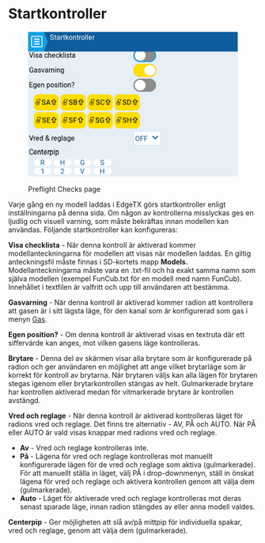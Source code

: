 # Startkontroller

<figure><img src="../../../../.gitbook/assets/preflightchecks.png" alt=""><figcaption><p>Preflight Checks page</p></figcaption></figure>

Varje gång en ny modell laddas i EdgeTX görs startkontroller enligt inställningarna på denna sida. Om någon av kontrollerna misslyckas ges en ljudlig och visuell varning, som måste bekräftas innan modellen kan användas. Följande startkontroller kan konfigureras:

**Visa checklista** - När denna kontroll är aktiverad kommer modellanteckningarna för modellen att visas när modellen laddas. En giltig anteckningsfil måste finnas i SD-kortets mapp **Models.** Modellanteckningarna måste vara en .txt-fil och ha exakt samma namn som själva modellen (exempel FunCub.txt för en modell med namn FunCub). Innehållet i textfilen är valfritt och upp till användaren att bestämma.

**Gasvarning** - När denna kontroll är aktiverad kommer radion att kontrollera att gasen är i sitt lägsta läge, för den kanal som är konfigurerad som gas i menyn [Gas](throttle.md).

**Egen position?** - Om denna kontroll är aktiverad visas en textruta där ett siffervärde kan anges, mot vilken gasens läge kontrolleras.

**Brytare** - Denna del av skärmen visar alla brytare som är konfigurerade på radion och ger användaren en möjlighet att ange vilket brytarläge som är korrekt för kontroll av brytarna. När brytaren väljs kan alla lägen för brytaren stegas igenom eller brytarkontrollen stängas av helt. Gulmarkerade brytare har kontrollen aktiverad medan för vitmarkerade brytare är kontrollen avstängd.

**Vred och reglage** - När denna kontroll är aktiverad kontrolleras läget för radions vred och reglage. Det finns tre alternativ - AV, PÅ och AUTO. När PÅ eller AUTO är vald visas knappar med radions vred och reglage.

* **Av** - Vred och reglage kontrolleras inte.
* **På** - Lägena för vred och reglage kontrolleras mot manuellt konfigurerade lägen för de vred och reglage som aktiva (gulmarkerade). För att manuellt ställa in läget, välj PÅ i drop-downmenyn, ställ in önskat lägena för vred och reglage och aktivera kontrollen genom att välja dem (gulmarkerade).
* **Auto** - Läget för aktiverade vred och reglage kontrolleras mot deras senast sparade läge, innan radion stängdes av eller anna modell valdes.

**Centerpip** - Ger möjligheten att slå av/på mittpip för individuella spakar, vred och reglage, genom att välja dem (gulmarkerade).
